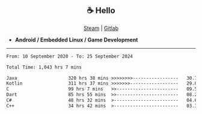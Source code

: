 <h2 align="center"> ☕ Hello </h2>

<p align="center">
  <a href="https://steamcommunity.com/id/Niforances/">Steam</a> |
  <a href="https://gitlab.com/niforances">Gitlab</a>
</p>

 - **Android / Embedded Linux / Game Development**

------

<!--START_SECTION:waka-->

```txt
From: 10 September 2020 - To: 25 September 2024

Total Time: 1,043 hrs 7 mins

Java                   320 hrs 38 mins >>>>>>>>-----------------   30.74 %
Kotlin                 311 hrs 37 mins >>>>>>>------------------   29.87 %
C                      99 hrs 7 mins   >>-----------------------   09.50 %
Dart                   85 hrs 55 mins  >>-----------------------   08.24 %
C#                     48 hrs 32 mins  >------------------------   04.65 %
C++                    34 hrs 42 mins  >------------------------   03.33 %
```

<!--END_SECTION:waka-->
